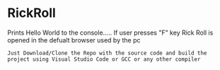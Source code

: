 # RickRoll
Prints Hello World to the console..... If user presses "F" key Rick Roll is opened in the defualt browser used by the pc

```Just Download/Clone the Repo with the source code and build the project using Visual Studio Code or GCC or any other compiler```
